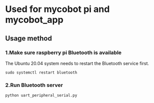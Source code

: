 # Used for mycobot pi and mycobot_app

## Usage method

### 1.Make sure raspberry pi Bluetooth is available

The Ubuntu 20.04 system needs to restart the Bluetooth service first.

```shell
sudo systemctl restart bluetooth
```

### 2.Run Bluetooth server

```shell
python uart_peripheral_serial.py
```